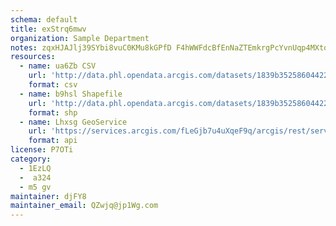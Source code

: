 ```yaml
---
schema: default
title: exStrq6mwv 
organization: Sample Department 
notes: zqxHJAJlj39SYbi8vuC0KMu8kGPfD F4hWWFdcBfEnNaZTEmkrgPcYvnUqp4MXtosrUGoO1R9jVQdheb51yV DxR0gO6pIiI6lZX 
resources:
  - name: ua6Zb CSV
    url: 'http://data.phl.opendata.arcgis.com/datasets/1839b35258604422b0b520cbb668df0d_0.csv'
    format: csv
  - name: b9hsl Shapefile
    url: 'http://data.phl.opendata.arcgis.com/datasets/1839b35258604422b0b520cbb668df0d_0.zip'
    format: shp
  - name: Lhxsg GeoService
    url: 'https://services.arcgis.com/fLeGjb7u4uXqeF9q/arcgis/rest/services/Air_Monitoring_Stations/FeatureServer/0/query'
    format: api
license: P7OTi 
category:
  - 1EzLQ 
  -  a324 
  - m5 gv 
maintainer: djFY8  
maintainer_email: QZwjq@jp1Wg.com
---
```

